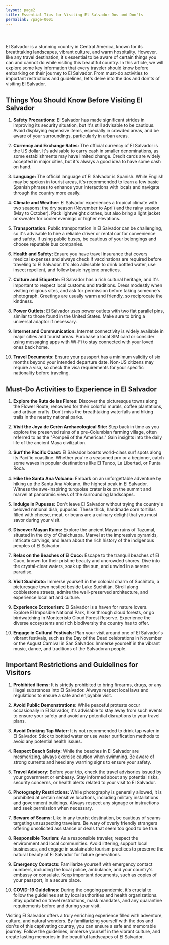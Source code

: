 ```yaml
---
layout: page2
title: Essential Tips for Visiting El Salvador Dos and Don'ts
permalink: /page-0001
---
```



<div class="separator" style="clear: both;"><a href="https://blogger.googleusercontent.com/img/b/R29vZ2xl/AVvXsEihjEYJ7A5e4-tKU4Lc51FigEWi8QH9LtmaQIQAk9wTZmqits-BBbqZ4Yg5ug4WLCfOTmLDrDYMgFyB_qlZNIfK92u3zQHJpgsdirG1thbetvmWFl0JYExGMFdw395uHs9cQ8nX1-N8_siLMbqa3pIZarpTR0Fn-eBWBkN6NrEMzogRuYoz_b_zHqqeoeo/s1600/images%20%283%29.jpeg" style="display: block; padding: 1em 0; text-align: center; "><img alt="" border="0" data-original-height="451" data-original-width="679" src="https://blogger.googleusercontent.com/img/b/R29vZ2xl/AVvXsEihjEYJ7A5e4-tKU4Lc51FigEWi8QH9LtmaQIQAk9wTZmqits-BBbqZ4Yg5ug4WLCfOTmLDrDYMgFyB_qlZNIfK92u3zQHJpgsdirG1thbetvmWFl0JYExGMFdw395uHs9cQ8nX1-N8_siLMbqa3pIZarpTR0Fn-eBWBkN6NrEMzogRuYoz_b_zHqqeoeo/s1600/images%20%283%29.jpeg"/></a></div>


<p>El Salvador is a stunning country in Central America, known for its breathtaking landscapes, vibrant culture, and warm hospitality. However, like any travel destination, it's essential to be aware of certain things you can and cannot do while visiting this beautiful country. In this article, we will explore some key information that every traveler should know before embarking on their journey to El Salvador. From must-do activities to important restrictions and guidelines, let's delve into the dos and don'ts of visiting El Salvador.</p>
<h2>Things You Should Know Before Visiting El Salvador</h2>
<ol>
<li>
<p><strong>Safety Precautions:</strong> El Salvador has made significant strides in improving its security situation, but it's still advisable to be cautious. Avoid displaying expensive items, especially in crowded areas, and be aware of your surroundings, particularly in urban areas.</p>
</li>
<li>
<p><strong>Currency and Exchange Rates:</strong> The official currency of El Salvador is the US dollar. It's advisable to carry cash in smaller denominations, as some establishments may have limited change. Credit cards are widely accepted in major cities, but it's always a good idea to have some cash on hand.</p>
</li>
<li>
<p><strong>Language:</strong> The official language of El Salvador is Spanish. While English may be spoken in tourist areas, it's recommended to learn a few basic Spanish phrases to enhance your interactions with locals and navigate through the country more easily.</p>
</li>
<li>
<p><strong>Climate and Weather:</strong> El Salvador experiences a tropical climate with two seasons: the dry season (November to April) and the rainy season (May to October). Pack lightweight clothes, but also bring a light jacket or sweater for cooler evenings or higher elevations.</p>
</li>
<li>
<p><strong>Transportation:</strong> Public transportation in El Salvador can be challenging, so it's advisable to hire a reliable driver or rental car for convenience and safety. If using public buses, be cautious of your belongings and choose reputable bus companies.</p>
</li>
<li>
<p><strong>Health and Safety:</strong> Ensure you have travel insurance that covers medical expenses and always check if vaccinations are required before traveling to El Salvador. It's also advisable to drink bottled water, use insect repellent, and follow basic hygiene practices.</p>
</li>
<li>
<p><strong>Culture and Etiquette:</strong> El Salvador has a rich cultural heritage, and it's important to respect local customs and traditions. Dress modestly when visiting religious sites, and ask for permission before taking someone's photograph. Greetings are usually warm and friendly, so reciprocate the kindness.</p>
</li>
<li>
<p><strong>Power Outlets:</strong> El Salvador uses power outlets with two flat parallel pins, similar to those found in the United States. Make sure to bring a universal adaptor if necessary.</p>
</li>
<li>
<p><strong>Internet and Communication:</strong> Internet connectivity is widely available in major cities and tourist areas. Purchase a local SIM card or consider using messaging apps with Wi-Fi to stay connected with your loved ones back home.</p>
</li>
<li>
<p><strong>Travel Documents:</strong> Ensure your passport has a minimum validity of six months beyond your intended departure date. Non-US citizens may require a visa, so check the visa requirements for your specific nationality before traveling.</p>
</li>
</ol>
<h2>Must-Do Activities to Experience in El Salvador</h2>
<ol>
<li>
<p><strong>Explore the Ruta de las Flores:</strong> Discover the picturesque towns along the Flower Route, renowned for their colorful murals, coffee plantations, and artisan crafts. Don't miss the breathtaking waterfalls and hiking trails in the nearby national parks.</p>
</li>
<li>
<p><strong>Visit the Joya de Cerén Archaeological Site:</strong> Step back in time as you explore the preserved ruins of a pre-Columbian farming village, often referred to as the &quot;Pompeii of the Americas.&quot; Gain insights into the daily life of the ancient Maya civilization.</p>
</li>
<li>
<p><strong>Surf the Pacific Coast:</strong> El Salvador boasts world-class surf spots along its Pacific coastline. Whether you're a seasoned pro or a beginner, catch some waves in popular destinations like El Tunco, La Libertad, or Punta Roca.</p>
</li>
<li>
<p><strong>Hike the Santa Ana Volcano:</strong> Embark on an unforgettable adventure by hiking up the Santa Ana Volcano, the highest peak in El Salvador. Witness the awe-inspiring turquoise crater lake on the summit and marvel at panoramic views of the surrounding landscapes.</p>
</li>
<li>
<p><strong>Indulge in Pupusas:</strong> Don't leave El Salvador without trying the country's beloved national dish, pupusas. These thick, handmade corn tortillas filled with cheese, meat, or beans are a culinary delight that you must savor during your visit.</p>
</li>
<li>
<p><strong>Discover Mayan Ruins:</strong> Explore the ancient Mayan ruins of Tazumal, situated in the city of Chalchuapa. Marvel at the impressive pyramids, intricate carvings, and learn about the rich history of the indigenous peoples of El Salvador.</p>
</li>
<li>
<p><strong>Relax on the Beaches of El Cuco:</strong> Escape to the tranquil beaches of El Cuco, known for their pristine beauty and uncrowded shores. Dive into the crystal-clear waters, soak up the sun, and unwind in a serene paradise.</p>
</li>
<li>
<p><strong>Visit Suchitoto:</strong> Immerse yourself in the colonial charm of Suchitoto, a picturesque town nestled beside Lake Suchitlán. Stroll along cobblestone streets, admire the well-preserved architecture, and experience local art and culture.</p>
</li>
<li>
<p><strong>Experience Ecotourism:</strong> El Salvador is a haven for nature lovers. Explore El Imposible National Park, hike through cloud forests, or go birdwatching in Montecristo Cloud Forest Reserve. Experience the diverse ecosystems and rich biodiversity the country has to offer.</p>
</li>
<li>
<p><strong>Engage in Cultural Festivals:</strong> Plan your visit around one of El Salvador's vibrant festivals, such as the Day of the Dead celebrations in November or the August Carnival in San Salvador. Immerse yourself in the vibrant music, dance, and traditions of the Salvadoran people.</p>
</li>
</ol>
<h2>Important Restrictions and Guidelines for Visitors</h2>
<ol>
<li>
<p><strong>Prohibited Items:</strong> It is strictly prohibited to bring firearms, drugs, or any illegal substances into El Salvador. Always respect local laws and regulations to ensure a safe and enjoyable visit.</p>
</li>
<li>
<p><strong>Avoid Public Demonstrations:</strong> While peaceful protests occur occasionally in El Salvador, it's advisable to stay away from such events to ensure your safety and avoid any potential disruptions to your travel plans.</p>
</li>
<li>
<p><strong>Avoid Drinking Tap Water:</strong> It is not recommended to drink tap water in El Salvador. Stick to bottled water or use water purification methods to avoid any potential health issues.</p>
</li>
<li>
<p><strong>Respect Beach Safety:</strong> While the beaches in El Salvador are mesmerizing, always exercise caution when swimming. Be aware of strong currents and heed any warning signs to ensure your safety.</p>
</li>
<li>
<p><strong>Travel Advisory:</strong> Before your trip, check the travel advisories issued by your government or embassy. Stay informed about any potential risks, security concerns, or health alerts related to your visit to El Salvador.</p>
</li>
<li>
<p><strong>Photography Restrictions:</strong> While photography is generally allowed, it is prohibited at certain sensitive locations, including military installations and government buildings. Always respect any signage or instructions and seek permission when necessary.</p>
</li>
<li>
<p><strong>Beware of Scams:</strong> Like in any tourist destination, be cautious of scams targeting unsuspecting travelers. Be wary of overly friendly strangers offering unsolicited assistance or deals that seem too good to be true.</p>
</li>
<li>
<p><strong>Responsible Tourism:</strong> As a responsible traveler, respect the environment and local communities. Avoid littering, support local businesses, and engage in sustainable tourism practices to preserve the natural beauty of El Salvador for future generations.</p>
</li>
<li>
<p><strong>Emergency Contacts:</strong> Familiarize yourself with emergency contact numbers, including the local police, ambulance, and your country's embassy or consulate. Keep important documents, such as copies of your passport, in a secure place.</p>
</li>
<li>
<p><strong>COVID-19 Guidelines:</strong> During the ongoing pandemic, it's crucial to follow the guidelines set by local authorities and health organizations. Stay updated on travel restrictions, mask mandates, and any quarantine requirements before and during your visit.</p>
</li>
</ol>
<p>Visiting El Salvador offers a truly enriching experience filled with adventure, culture, and natural wonders. By familiarizing yourself with the dos and don'ts of this captivating country, you can ensure a safe and memorable journey. Follow the guidelines, immerse yourself in the vibrant culture, and create lasting memories in the beautiful landscapes of El Salvador.</p>

<div style="height:1px;">
<a id="show_id" onclick="document.getElementById('spoiler_id').style.display=''; document.getElementById('show_id').style.display='none';"></a><span id="spoiler_id" style="display: none;"><a class="link" onclick="document.getElementById('spoiler_id').style.display='none'; document.getElementById('show_id').style.display='';"></a>
<div style="background-color: rgba(0, 0, 0, 0); margin: 1px;">
<div class="smallfont"><i><span style="font-size: 16px; font-weight: bold; margin-right: 3px;"></span></i><input onclick="if (this.parentNode.parentNode.getElementsByTagName('div')[1].getElementsByTagName('div')[0].style.display != '') { this.parentNode.parentNode.getElementsByTagName('div')[1].getElementsByTagName('div')[0].style.display = ''; this.innerText = ''; this.value = 'Hide'; } else { this.parentNode.parentNode.getElementsByTagName('div')[1].getElementsByTagName('div')[0].style.display = 'none'; this.innerText = ''; this.value = 'new posts'; }" style="background-color: #00000000; font-size: 16px; width: auto;" type="button" value="new posts" />
</div>
<div class="alt2" style="background-color: rgba(255, 255, 255, 0); margin: 0px; padding: 0px;">
<div style="display: none;" loading="lazy">



<div class="jontor" loading="lazy">
<script src="https://rawgit.com/rezamuhamad/rakinfo/master/sitemap.js"></script>
<script src="/feeds/posts/default/?start-index=2510&max-results=10&amp;alt=json-in-script&amp;callback=rak_info_Load"></script>
</div></div></div></div></span>
</div>






